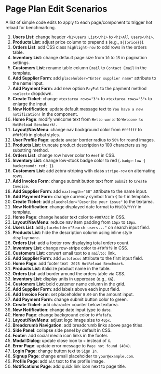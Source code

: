 # Page Plan Edit Scenarios

A list of simple code edits to apply to each page/component to trigger hot reload for benchmarking.

1. **Users List**: change header `<h1>Users List</h1>` to `<h1>All Users</h1>`.
2. **Products List**: adjust price column to prepend `$` (e.g., `${{price}}`).
3. **Orders List**: add CSS class `highlight-row` to odd rows in the orders table.
4. **Inventory List**: change default page size from `10` to `15` in pagination settings.
5. **Customers List**: rename table column `Email` to `Contact Email` in the template.
6. **Add Supplier Form**: add `placeholder="Enter supplier name"` attribute to the name input.
7. **Add Payment Form**: add new option `PayPal` to the payment method `<select>` dropdown.
8. **Create Ticket**: change `<textarea rows="3">` to `<textarea rows="5">` to enlarge the input.
9. **New Notification**: update default message text to `You have a new notification!` in the component.
10. **Home Page**: modify welcome text from `Hello world` to `Welcome to HotReload Benchmark!`.
11. **Layout/NavMenu**: change nav background color from `#ffffff` to `#f0f0f0` in global styles.
12. **User Profile Page**: update avatar border radius to `50%` for round images.
13. **Products List**: truncate product description to 100 characters using substring method.
14. **Orders List**: change row hover color to `#eef` in CSS.
15. **Inventory List**: change low-stock badge color to red (`.badge-low { background: red; }`).
16. **Customers List**: add zebra-striping with class `stripe-row` on alternating rows.
17. **Add Invoice Form**: change submit button text from `Submit` to `Create Invoice`.
18. **Add Supplier Form**: add `maxlength="50"` attribute to the name input.
19. **Add Payment Form**: change currency symbol from `$` to `€` in template.
20. **Create Ticket**: add `placeholder="Describe your issue"` to the textarea.
21. **New Notification**: change displayed date format to `MM/DD/YYYY` in template.
22. **Home Page**: change header text color to `#007ACC` in CSS.
23. **Layout/NavMenu**: reduce nav item padding from `15px` to `10px`.
24. **Users List**: add `placeholder="Search users..."` on search input field.
25. **Products List**: hide the description column using inline style `display:none`.
26. **Orders List**: add a footer row displaying total orders count.
27. **Inventory List**: change row-stripe color to `#f9f9f9` in CSS.
28. **Customers List**: convert email text to a `mailto:` link.
29. **Add Supplier Form**: add `autofocus` attribute to the first input field.
30. **Home Page**: add footer text ` 2025 HotReload Benchmark`.
31. **Products List**: italicize product name in the table.
32. **Orders List**: add border around the orders table via CSS.
33. **Inventory List**: display units in uppercase (e.g., `KG`).
34. **Customers List**: bold customer name column in the grid.
35. **Add Supplier Form**: add labels above each input field.
36. **Add Invoice Form**: set placeholder `0.00` on the amount input.
37. **Add Payment Form**: change submit button color to green.
38. **Create Ticket**: add character counter below textarea.
39. **New Notification**: change date input type to `date`.
40. **Home Page**: change background color to `#fafafa`.
41. **Layout/NavMenu**: adjust logo image size to `40px`.
42. **Breadcrumb Navigation**: add breadcrumb links above page titles.
43. **Side Panel**: collapse side panel by default in CSS.
44. **Footer**: add social media icon links in the footer.
45. **Modal Dialog**: update close icon to `×` instead of `X`.
46. **Error Page**: update error message to `Page not found (404)`.
47. **Login Page**: change button text to `Sign In`.
48. **Signup Page**: change email placeholder to `your@example.com`.
49. **Profile Page**: add `alt` text to the profile image.
50. **Notifications Page**: add quick link icon next to page title.
